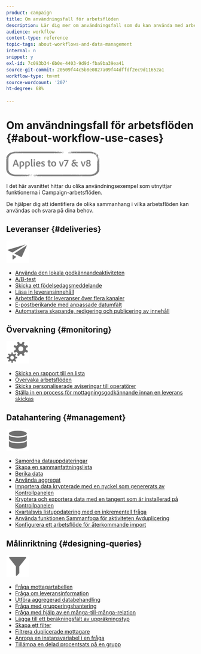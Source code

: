 ```yaml
---
product: campaign
title: Om användningsfall för arbetsflöden
description: Lär dig mer om användningsfall som du kan använda med arbetsflöden i Campaign Classic.
audience: workflow
content-type: reference
topic-tags: about-workflows-and-data-management
internal: n
snippet: y
exl-id: 7c093b34-6b0e-4403-9d9d-fba9ba39ea41
source-git-commit: 20509f44c5b8e0827a09f44dffdf2ec9d11652a1
workflow-type: tm+mt
source-wordcount: '207'
ht-degree: 68%

---
```


# Om användningsfall för arbetsflöden {#about-workflow-use-cases}

![](../../assets/common.svg)

I det här avsnittet hittar du olika användningsexempel som utnyttjar funktionerna i Campaign-arbetsflöden.

De hjälper dig att identifiera de olika sammanhang i vilka arbetsflöden kan användas och svara på dina behov.

## Leveranser {#deliveries}

<img src="assets/do-not-localize/icon_send.svg" width="60px">

* [Använda den lokala godkännandeaktiviteten](using-the-local-approval-activity.md)
* [A/B-test](../../delivery/using/a-b-testing-use-case.md)
* [Skicka ett födelsedagsmeddelande](sending-a-birthday-email.md)
* [Läsa in leveransinnehåll](loading-delivery-content.md)
* [Arbetsflöde för leveranser över flera kanaler](cross-channel-delivery-workflow.md)
* [E-postberikande med anpassade datumfält](email-enrichment-with-custom-date-fields.md)
* [Automatisera skapande, redigering och publicering av innehåll](../../delivery/using/automating-via-workflows.md#examples)

## Övervakning {#monitoring}

<img src="assets/do-not-localize/icon_monitoring.svg" width="60px">

* [Skicka en rapport till en lista](sending-a-report-to-a-list.md)
* [Övervaka arbetsflöden](supervising-workflows.md)
* [Skicka personaliserade aviseringar till operatörer](sending-personalized-alerts-to-operators.md)
* [Ställa in en process för mottagningsgodkännande innan en leverans skickas](using-the-local-approval-activity.md)

## Datahantering {#management}

<img src="assets/do-not-localize/icon_manage.svg" width="60px">

* [Samordna datauppdateringar](coordinating-data-updates.md)
* [Skapa en sammanfattningslista](creating-a-summary-list.md)
* [Berika data](enriching-data.md)
* [Använda aggregat](using-aggregates.md)
* [Importera data krypterade med en nyckel som genererats av Kontrollpanelen](../../platform/using/unzip-decrypt.md)
* [Kryptera och exportera data med en tangent som är installerad på Kontrollpanelen](how-to-use-workflow-data.md#use-case-gpg-encrypt)
* [Kvartalsvis listuppdatering med en inkrementell fråga](quarterly-list-update.md)
* [Använda funktionen Sammanfoga för aktiviteten Avduplicering](deduplication-merge.md)
* [Konfigurera ett arbetsflöde för återkommande import](recurring-import-workflow.md)

## Målinriktning {#designing-queries}

<img src="assets/do-not-localize/icon_filter.svg" width="60px">

* [Fråga mottagartabellen](querying-recipient-table.md)
* [Fråga om leveransinformation](querying-delivery-information.md)
* [Utföra aggregerad databehandling](performing-aggregate-computing.md)
* [Fråga med grupperingshantering](querying-using-grouping-management.md)
* [Fråga med hjälp av en många-till-många-relation](querying-using-many-to-many-relationship.md)
* [Lägga till ett beräkningsfält av uppräkningstyp](adding-enumeration-type-calculated-field.md)
* [Skapa ett filter](creating-a-filter.md)
* [Filtrera duplicerade mottagare](filtering-duplicated-recipients.md)
* [Anropa en instansvariabel i en fråga](javascript-scripts-and-templates.md#calling-an-instance-variable-in-a-query)
* [Tillämpa en delad procentsats på en grupp](javascript-scripts-and-templates.md#example)

